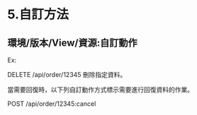 # 5.自訂方法

## 環境/版本/View/資源:自訂動作

Ex:

DELETE /api/order/12345 刪除指定資料。

當需要回復時，以下列自訂動作方式標示需要進行回復資料的作業。

POST /api/order/12345:cancel
